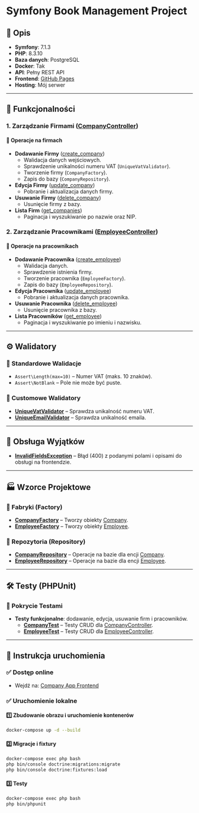 # Symfony Book Management Project

## 📌 Opis

- **Symfony**: 7.1.3
- **PHP**: 8.3.10
- **Baza danych**: PostgreSQL
- **Docker**: Tak
- **API**: Pełny REST API
- **Frontend**: [GitHub Pages](https://sirdomin.github.io/company-app-frontend/)
- **Hosting**: Mój serwer

---

## 📌 Funkcjonalności

### **1. Zarządzanie Firmami** ([CompanyController](https://github.com/SirDomin/company-app/blob/master/src/Controller/CompanyController.php))

#### 🔹 **Operacje na firmach**
- **Dodawanie Firmy** ([create_company](https://github.com/SirDomin/company-app/blob/master/src/Controller/CompanyController.php#L24))
  - Walidacja danych wejściowych.
  - Sprawdzenie unikalności numeru VAT (`UniqueVatValidator`).
  - Tworzenie firmy (`CompanyFactory`).
  - Zapis do bazy (`CompanyRepository`).
- **Edycja Firmy** ([update_company](https://github.com/SirDomin/company-app/blob/master/src/Controller/CompanyController.php#L85))
  - Pobranie i aktualizacja danych firmy.
- **Usuwanie Firmy** ([delete_company](https://github.com/SirDomin/company-app/blob/master/src/Controller/CompanyController.php#L100))
  - Usunięcie firmy z bazy.
- **Lista Firm** ([get_companies](https://github.com/SirDomin/company-app/blob/master/src/Controller/CompanyController.php#L59))
  - Paginacja i wyszukiwanie po nazwie oraz NIP.

### **2. Zarządzanie Pracownikami** ([EmployeeController](https://github.com/SirDomin/company-app/blob/master/src/Controller/EmployeeController.php))

#### 🔹 **Operacje na pracownikach**
- **Dodawanie Pracownika** ([create_employee](https://github.com/SirDomin/company-app/blob/master/src/Controller/EmployeeController.php#L24))
  - Walidacja danych.
  - Sprawdzenie istnienia firmy.
  - Tworzenie pracownika (`EmployeeFactory`).
  - Zapis do bazy (`EmployeeRepository`).
- **Edycja Pracownika** ([update_employee](https://github.com/SirDomin/company-app/blob/master/src/Controller/EmployeeController.php#L85))
  - Pobranie i aktualizacja danych pracownika.
- **Usuwanie Pracownika** ([delete_employee](https://github.com/SirDomin/company-app/blob/master/src/Controller/EmployeeController.php#L107))
  - Usunięcie pracownika z bazy.
- **Lista Pracowników** ([get_employee](https://github.com/SirDomin/company-app/blob/master/src/Controller/EmployeeController.php#L59))
  - Paginacja i wyszukiwanie po imieniu i nazwisku.

---

## ⚙ **Walidatory**

### **📌 Standardowe Walidacje**
- `Assert\Length(max=10)` – Numer VAT (maks. 10 znaków).
- `Assert\NotBlank` – Pole nie może być puste.

### **📌 Customowe Walidatory**
- **[UniqueVatValidator](https://github.com/SirDomin/company-app/blob/master/src/Validator/UniqueVatValidator.php)** – Sprawdza unikalność numeru VAT.
- **[UniqueEmailValidator](https://github.com/SirDomin/company-app/blob/master/src/Validator/UniqueEmailValidator.php)** – Sprawdza unikalność emaila.

---

## 🚨 **Obsługa Wyjątków**
- **[InvalidFieldsException](https://github.com/SirDomin/company-app/blob/master/src/Exception/InvalidFieldsException.php)** – Błąd (400) z podanymi polami i opisami do obsługi na frontendzie.

---

## 🏭 **Wzorce Projektowe**

### **🔹 Fabryki (Factory)**
- **[CompanyFactory](https://github.com/SirDomin/company-app/blob/master/src/Factory/CompanyFactory.php)** – Tworzy obiekty [Company](https://github.com/SirDomin/company-app/blob/master/src/Entity/Company.php).
- **[EmployeeFactory](https://github.com/SirDomin/company-app/blob/master/src/Factory/EmployeeFactory.php)** – Tworzy obiekty [Employee](https://github.com/SirDomin/company-app/blob/master/src/Entity/Employee.php).

### **🔹 Repozytoria (Repository)**
- **[CompanyRepository](https://github.com/SirDomin/company-app/blob/master/src/Repository/CompanyRepository.php)** – Operacje na bazie dla encji [Company](https://github.com/SirDomin/company-app/blob/master/src/Entity/Company.php).
- **[EmployeeRepository](https://github.com/SirDomin/company-app/blob/master/src/Repository/EmployeeRepository.php)** – Operacje na bazie dla encji [Employee](https://github.com/SirDomin/company-app/blob/master/src/Entity/Employee.php).

---

## 🛠 **Testy (PHPUnit)**

### **📌 Pokrycie Testami**
- **Testy funkcjonalne**: dodawanie, edycja, usuwanie firm i pracowników.
  - **[CompanyTest](https://github.com/SirDomin/company-app/blob/master/tests/App/Tests/CompanyTest.php)** – Testy CRUD dla [CompanyController](https://github.com/SirDomin/company-app/blob/master/src/Controller/CompanyController.php).
  - **[EmployeeTest](https://github.com/SirDomin/company-app/blob/master/tests/App/Tests/EmployeeTest.php)** – Testy CRUD dla [EmployeeController](https://github.com/SirDomin/company-app/blob/master/src/Controller/EmployeeController.php).

---

## 📌 **Instrukcja uruchomienia**

### ✅ **Dostęp online**
- Wejdź na: [Company App Frontend](https://sirdomin.github.io/company-app-frontend/)

### ✅ **Uruchomienie lokalne**

#### 1️⃣ **Zbudowanie obrazu i uruchomienie kontenerów**
```bash
docker-compose up -d --build
```

#### 2️⃣ **Migracje i fixtury**
```bash
docker-compose exec php bash
php bin/console doctrine:migrations:migrate
php bin/console doctrine:fixtures:load
```

#### 3️⃣ **Testy**
```bash
docker-compose exec php bash
php bin/phpunit
```

